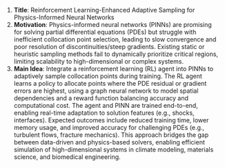 1. **Title**: Reinforcement Learning-Enhanced Adaptive Sampling for Physics-Informed Neural Networks  
2. **Motivation**: Physics-informed neural networks (PINNs) are promising for solving partial differential equations (PDEs) but struggle with inefficient collocation point selection, leading to slow convergence and poor resolution of discontinuities/steep gradients. Existing static or heuristic sampling methods fail to dynamically prioritize critical regions, limiting scalability to high-dimensional or complex systems.  
3. **Main Idea**: Integrate a reinforcement learning (RL) agent into PINNs to adaptively sample collocation points during training. The RL agent learns a policy to allocate points where the PDE residual or gradient errors are highest, using a graph neural network to model spatial dependencies and a reward function balancing accuracy and computational cost. The agent and PINN are trained end-to-end, enabling real-time adaptation to solution features (e.g., shocks, interfaces). Expected outcomes include reduced training time, lower memory usage, and improved accuracy for challenging PDEs (e.g., turbulent flows, fracture mechanics). This approach bridges the gap between data-driven and physics-based solvers, enabling efficient simulation of high-dimensional systems in climate modeling, materials science, and biomedical engineering.